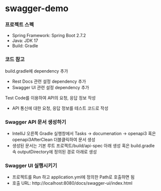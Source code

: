 # swagger-demo

### 프로젝트 스펙

* Spring Framework: Spring Boot 2.7.2
* Java: JDK 17
* Build: Gradle

### 코드 참고

build.gradle에 dependency 추가

* Rest Docs 관련 설정 dependency 추가
* Swagger UI 관련 설정 dependency 추가

Test Code를 이용하여 API의 요청, 응답 정보 작성

* API 통신에 대한 요청, 응답 정보를 테스트 코드로 작성

### Swagger API 문서 생성하기

* IntelliJ 오른쪽 Gradle 실행창에서 Tasks -> documenation -> openapi3 혹은 openapi3AfterClean 더블클릭하여 문서 생성
* 생성된 문서는 기본 루트 프로젝트/build/api-spec 아래 생성 혹은 build.gradle 속 outputDirectory에 정의된 경로 아래로 생성

### Swagger UI 실행시키기

* 프로젝트를 Run 하고 application.yml에 정의한 Path로 호출하면 됨
* 호출 URL: http://localhost:8080/docs/swagger-ui/index.html